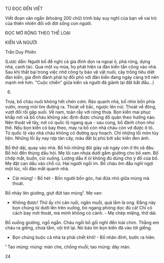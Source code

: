 TỪ ĐỌC ĐẾN VIẾT

Viết đoạn văn ngắn (khoảng 200 chữ) trình bày suy nghĩ của bạn về vai trò của thiên nhiên đối với đời sống con người.

ĐỌC MỞ RỘNG THEO THỂ LOẠI

KIẾN VÀ NGƯỜI

Trần Duy Phiên

(Lược dẫn: Người bố đề nghị cả gia đình dọn ra ngoại ô, phá rừng, dựng nhà, canh tác. Qua một vụ mùa, họ phát hiện ra đàn kiến tấn công vào nhà. Sau khi thất bại trong việc nhờ công ty bảo vệ vật nuôi, cây trồng tiêu diệt đàn kiến, gia đình đành phải tự đối phó với đàn kiến đang ngày càng trở nên mạnh mẽ hơn. "Cuộc chiến" giữa kiến và người đã giành lại đất bắt đầu...)

6.

Trưa, bố cháu nuôi không hết chén cơm. Rảo quanh nhà, bố nhìn bốn phía vườn, mong mỏi tìm đường ra. Thoát về bắc, ngược lên núi. Thoát về đông, vượt đồi rồi gặp suối. Về nam, toàn rẫy với rừng thưa. Bọn kiến mai phục khắp nơi và bố cháu không xác định được chúng đổ quân theo hướng nào. Nên thoát về tây, nơi có quốc lộ ngang qua - sau cùng, bố đành chọn như thế. Nếu bọn kiến có bay theo, may ra bố còn nhà cháu còn vớ được ô tô. Từ quốc lộ vào nhà cháu không có đường quy hoạch. Chỉ những lối mòn tùy tiện. Những lối ấy nay rợp tán cây, màu đất bị phủ bởi sắc kiến đen ánh.

Bố thở dài, quay vào nhà. Bố hỏi những đôi giày vải ngày còn ở thị xã đâu. Bố hỏi đến thùng dầu hỏi. Mẹ lôi can nhựa dưới gầm giường cho bố xem. Bố chớp mắt, buồn, cúi xuống. Lượng dầu ít ỏi không đủ dùng cho ý đồ của bố. Mẹ đặt can dầu vào chỗ cũ. Hai người ngồi im. Bố cháu ôm đầu nghĩ ngợi một lúc, rồi đảo mắt quanh nhà.

- Cái mùng! - Bố hét - Bốn người bốn góc, hai đứa nhỏ giữa mùng mà thoát.

Bố nhảy lên giường, giựt đứt tao mùng¹. Mẹ van:

- Không được! Thứ ấy chỉ cản ruồi, ngăn muỗi, quá lắm là ong. Đằng này bọn chúng từ dưới lên trên xuống, bò ngang phóng dọc đủ cả! Chỉ có cách bay mới thoát, mà mình không có cánh. - Mẹ chép miệng, thở dài.

Bố xuống giường, ngồ ngẫn. Cháu ngồi bố gối nghĩ đến loài chim. Thằng em cháu ra giếng, chưa tắm, vội trở lại. Nó báo tin bọn kiến đã vào tới giếng.

- Bọn chúng buộc cả nhà ta phải chết khô! - Bố nhăn đỉnh, bước ra hiên.

¹ Tao mùng: mùng: màn che, chống muỗi; tao mùng: dây màn.

24
